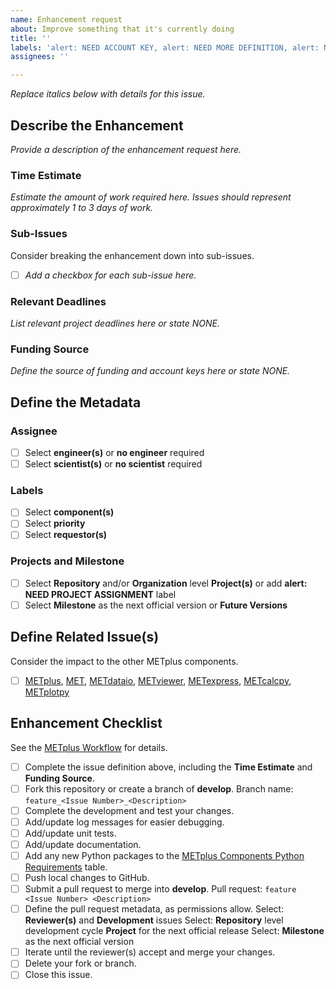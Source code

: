 ```yaml
---
name: Enhancement request
about: Improve something that it's currently doing
title: ''
labels: 'alert: NEED ACCOUNT KEY, alert: NEED MORE DEFINITION, alert: NEED PROJECT ASSIGNMENT, type: enhancement'
assignees: ''

---
```


*Replace italics below with details for this issue.*

## Describe the Enhancement ##
*Provide a description of the enhancement request here.*

### Time Estimate ###
*Estimate the amount of work required here.*
*Issues should represent approximately 1 to 3 days of work.*

### Sub-Issues ###
Consider breaking the enhancement down into sub-issues.
- [ ] *Add a checkbox for each sub-issue here.*

### Relevant Deadlines ###
*List relevant project deadlines here or state NONE.*

### Funding Source ###
*Define the source of funding and account keys here or state NONE.*

## Define the Metadata ##

### Assignee ###
- [ ] Select **engineer(s)** or **no engineer** required
- [ ] Select **scientist(s)** or **no scientist** required

### Labels ###
- [ ] Select **component(s)**
- [ ] Select **priority**
- [ ] Select **requestor(s)**

### Projects and Milestone ###
- [ ] Select **Repository** and/or **Organization** level **Project(s)** or add **alert: NEED PROJECT ASSIGNMENT** label
- [ ] Select **Milestone** as the next official version or **Future Versions**

## Define Related Issue(s) ##
Consider the impact to the other METplus components.
- [ ] [METplus](https://github.com/dtcenter/METplus/issues/new/choose), [MET](https://github.com/dtcenter/MET/issues/new/choose), [METdataio](https://github.com/dtcenter/METdataio/issues/new/choose), [METviewer](https://github.com/dtcenter/METviewer/issues/new/choose), [METexpress](https://github.com/dtcenter/METexpress/issues/new/choose), [METcalcpy](https://github.com/dtcenter/METcalcpy/issues/new/choose), [METplotpy](https://github.com/dtcenter/METplotpy/issues/new/choose)

## Enhancement Checklist ##
See the [METplus Workflow](https://metplus.readthedocs.io/en/latest/Contributors_Guide/github_workflow.html) for details.
- [ ] Complete the issue definition above, including the **Time Estimate** and **Funding Source**.
- [ ] Fork this repository or create a branch of **develop**.
Branch name: `feature_<Issue Number>_<Description>`
- [ ] Complete the development and test your changes.
- [ ] Add/update log messages for easier debugging.
- [ ] Add/update unit tests.
- [ ] Add/update documentation.
- [ ] Add any new Python packages to the [METplus Components Python Requirements](https://metplus.readthedocs.io/en/develop/Users_Guide/overview.html#metplus-components-python-requirements) table.
- [ ] Push local changes to GitHub.
- [ ] Submit a pull request to merge into **develop**.
Pull request: `feature <Issue Number> <Description>`
- [ ] Define the pull request metadata, as permissions allow.
Select: **Reviewer(s)** and **Development** issues
Select: **Repository** level development cycle **Project** for the next official release
Select: **Milestone** as the next official version
- [ ] Iterate until the reviewer(s) accept and merge your changes.
- [ ] Delete your fork or branch.
- [ ] Close this issue.
